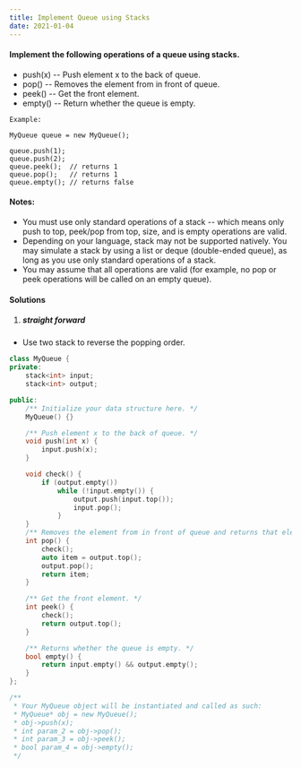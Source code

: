 ```yaml
---
title: Implement Queue using Stacks
date: 2021-01-04
---
```

#### Implement the following operations of a queue using stacks.

- push(x) -- Push element x to the back of queue.
- pop() -- Removes the element from in front of queue.
- peek() -- Get the front element.
- empty() -- Return whether the queue is empty.

```
Example:

MyQueue queue = new MyQueue();

queue.push(1);
queue.push(2);  
queue.peek();  // returns 1
queue.pop();   // returns 1
queue.empty(); // returns false
```

#### Notes:

- You must use only standard operations of a stack -- which means only push to top, peek/pop from top, size, and is empty operations are valid.
- Depending on your language, stack may not be supported natively. You may simulate a stack by using a list or deque (double-ended queue), as long as you use only standard operations of a stack.
- You may assume that all operations are valid (for example, no pop or peek operations will be called on an empty queue).


#### Solutions

1. ##### straight forward

- Use two stack to reverse the popping order.

```cpp
class MyQueue {
private:
    stack<int> input;
    stack<int> output;

public:
    /** Initialize your data structure here. */
    MyQueue() {}

    /** Push element x to the back of queue. */
    void push(int x) {
        input.push(x);
    }

    void check() {
        if (output.empty())
            while (!input.empty()) {
                output.push(input.top());
                input.pop();
            }
    }
    /** Removes the element from in front of queue and returns that element. */
    int pop() {
        check();
        auto item = output.top();
        output.pop();
        return item;
    }

    /** Get the front element. */
    int peek() {
        check();
        return output.top();
    }

    /** Returns whether the queue is empty. */
    bool empty() {
        return input.empty() && output.empty();
    }
};

/**
 * Your MyQueue object will be instantiated and called as such:
 * MyQueue* obj = new MyQueue();
 * obj->push(x);
 * int param_2 = obj->pop();
 * int param_3 = obj->peek();
 * bool param_4 = obj->empty();
 */
```